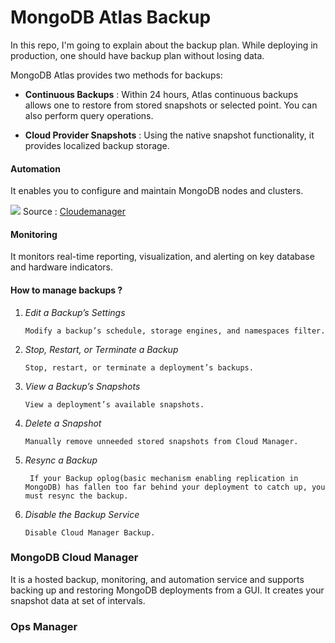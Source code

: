 # MongoDB Atlas Backup
In this repo, I'm going to explain about the backup plan. While deploying in production, one should have backup plan without losing data.

MongoDB Atlas provides two methods for backups:

- <b>Continuous Backups</b> :  Within 24 hours, Atlas continuous backups allows one to restore from stored snapshots or selected point. You can also perform query operations.

- <b>Cloud Provider Snapshots</b> : Using the native snapshot functionality, it provides localized backup storage.

#### Automation

It enables you to configure and maintain MongoDB nodes and clusters.

![](https://docs.cloudmanager.mongodb.com/_images/how-it-works.png)
         Source : [Cloudemanager](https://docs.cloudmanager.mongodb.com/application/)
#### Monitoring 
It monitors real-time reporting, visualization, and alerting on key database and hardware indicators.

#### How to manage backups ?
1. <i>Edit a Backup’s Settings</i>

       Modify a backup’s schedule, storage engines, and namespaces filter.

2. <i>Stop, Restart, or Terminate a Backup</i>

       Stop, restart, or terminate a deployment’s backups.

3. <i>View a Backup’s Snapshots</i>

       View a deployment’s available snapshots.

4. <i>Delete a Snapshot</i>

       Manually remove unneeded stored snapshots from Cloud Manager.

5. <i>Resync a Backup</i>

        If your Backup oplog(basic mechanism enabling replication in MongoDB) has fallen too far behind your deployment to catch up, you must resync the backup.

6. <i>Disable the Backup Service</i>

       Disable Cloud Manager Backup.

### MongoDB Cloud Manager

It is a hosted  backup, monitoring, and automation service and supports backing up and restoring MongoDB deployments from a GUI.
It creates your snapshot data at set of intervals.

### Ops Manager


